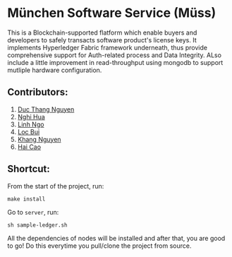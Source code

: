 # München Software Service (Müss)

This is a Blockchain-supported flatform which enable buyers and developers to safely transacts software product's license keys. It implements Hyperledger Fabric framework underneath, thus provide comprehensive support for Auth-related process and Data Integrity. ALso include a little improvement in read-throughput using mongodb to support mutliple hardware configuration.

## Contributors:
1. [Duc Thang Nguyen](https://https://github.com/ducthangng)
2. [Nghi Hua](https://https://github.com/nghihua)
3. [Linh Ngo](https://https://github.com/sigango)
4. [Loc Bui](https://https://github.com/BuiNhienLoc)
5. [Khang Nguyen](https://https://github.com/klangthang)
6. [Hai Cao](https://https://github.com/SShindow)


## Shortcut:

From the start of the project, run: 
```shell
make install
```


Go to `server`, run: 
```shell
sh sample-ledger.sh 
```

All the dependencies of nodes will be installed and after that, you are good to go!
Do this everytime you pull/clone the project from source.



